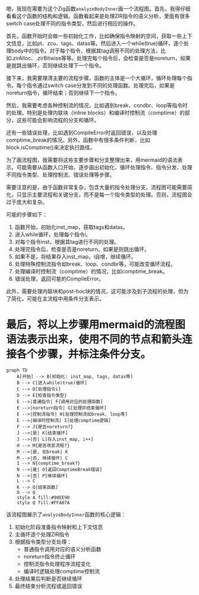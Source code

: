 嗯，我现在需要为这个Zig函数`analyzeBodyInner`画一个流程图。首先，我得仔细看看这个函数的结构和逻辑。函数看起来是处理ZIR指令的语义分析，里面有很多switch case处理不同的指令类型，然后进行相应的操作。

首先，函数开始时会做一些初始化工作，比如确保指令映射的空间，获取一些上下文信息，比如pt、zcu、tags、datas等。然后进入一个while(true)循环，逐个处理body中的指令。对于每个指令，根据其tag调用不同的处理方法，比如.zirAlloc、.zirBitwise等等。处理完每个指令后，会检查是否是noreturn，如果是就跳出循环，否则继续处理下一个指令。

接下来，我需要理清主要的流程步骤。函数的主体是一个大循环，循环处理每个指令。每个指令通过switch case分发到不同的处理函数。处理完后，如果是noreturn指令，循环结束；否则继续下一个指令。

然后，我需要考虑各种控制流的情况，比如遇到break、condbr、loop等指令时的处理。特别是处理内联块（inline blocks）和编译时控制流（comptime）的部分，这些可能会影响流程的分支和循环。

还有一些错误处理，比如遇到CompileError时返回错误，以及处理comptime_break的情况。另外，函数中有很多条件判断，比如block.isComptime()来决定执行路径。

为了画流程图，我需要将这些主要步骤和分支整理出来，用mermaid的语法表示。可能需要从函数入口开始，逐步画出初始化、循环处理指令、指令分发、处理不同指令类型、处理控制流、错误处理等步骤。

需要注意的是，由于函数非常复杂，包含大量的指令处理分支，流程图可能需要简化，只显示主要流程和关键分支，而不是每一个指令类型的处理。否则，流程图会过于庞大和复杂。

可能的步骤如下：

1. 函数开始，初始化inst_map，获取tags和datas。
2. 进入while循环，处理每个指令i。
3. 对每个指令inst，根据其tag进行不同的处理。
4. 处理完指令后，检查是否是noreturn，如果是则跳出循环。
5. 如果不是，将结果存入inst_map，i自增，继续循环。
6. 处理特殊控制流指令如break、loop、condbr等，可能改变循环流程。
7. 处理编译时控制流（comptime）的情况，比如comptime_break。
8. 错误处理，返回可能的CompileError。

此外，需要处理内联块和post-hoc块的情况，这可能涉及到子流程的处理，但为了简化，可能在主流程中用条件分支表示。

最后，将以上步骤用mermaid的流程图语法表示出来，使用不同的节点和箭头连接各个步骤，并标注条件分支。
================================================
```mermaid
graph TD
    A[开始] --> B[初始化: inst_map, tags, datas等]
    B --> C[进入while(true)循环]
    C --> D[处理指令i]
    D --> E{检查指令类型}
    E -->|普通指令| F[调用对应的处理函数]
    E -->|noreturn指令| G[处理并结束循环]
    E -->|控制流指令| H[处理控制流如break, loop等]
    E -->|编译时控制流| I[处理comptime逻辑]
    F --> J{是否noreturn?}
    J -->|是| K[结束循环]
    J -->|否| L[存入inst_map, i++]
    H --> M{是否改变流程?}
    M -->|是, 如break| K
    M -->|否, 继续循环| C
    I --> N{comptime_break?}
    N -->|是| O[返回ComptimeBreak错误]
    N -->|否| P[继续循环]
    L --> C
    K --> Q[结束函数]
    O --> Q
    style A fill:#90EE90
    style Q fill:#FFA07A
``` 

该流程图展示了`analyzeBodyInner`函数的核心逻辑：
1. 初始化阶段准备指令映射和上下文信息
2. 主循环逐个处理ZIR指令
3. 根据指令类型分支处理：
   - 普通指令调用对应的语义分析函数
   - noreturn指令终止循环
   - 控制流指令处理程序流程变化
   - 编译时逻辑处理comptime控制流
4. 处理结果后判断是否继续循环
5. 最终结束分析流程或返回错误
